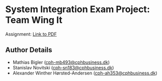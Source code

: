 # System Integration Exam Project: Team Wing It

Assignment: [Link to PDF](https://github.com/datsoftlyngby/soft2019fall-si/blob/master/docs/ExamProject/SystemIntegrationExamProject.pdf)

## Author Details

- Mathias Bigler (cph-mb493@cphbusiness.dk)
- Stanislav Novitski (cph-sn183@cphbusiness.dk)
- Alexander Winther Hørsted-Andersen (cph-ah353@cphbusiness.dk)

